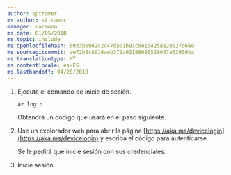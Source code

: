 ```yaml
---
author: sptramer
ms.author: sttramer
manager: carmonm
ms.date: 01/05/2018
ms.topic: include
ms.openlocfilehash: 6933b6982c2c47da01b93c0e13425ee28527c668
ms.sourcegitcommit: ae72b6c8916aeb372a92188090529037e63930ba
ms.translationtype: HT
ms.contentlocale: es-ES
ms.lasthandoff: 04/28/2018
---
```

1. Ejecute el comando de inicio de sesión.

    ```azurecli-interactive
    az login
    ```

   Obtendrá un código que usará en el paso siguiente.

1. Use un explorador web para abrir la página [https://aka.ms/devicelogin](https://aka.ms/devicelogin) y escriba el código para autenticarse.

    Se le pedirá que inicie sesión con sus credenciales.

1. Inicie sesión.

